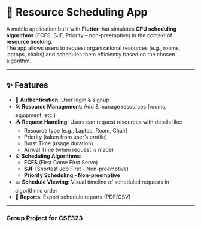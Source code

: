 # 📅 Resource Scheduling App

A mobile application built with **Flutter** that simulates **CPU scheduling algorithms** (FCFS, SJF, Priority – non-preemptive) in the context of **resource booking**.  
The app allows users to request organizational resources (e.g., rooms, laptops, chairs) and schedules them efficiently based on the chosen algorithm.  

---

## ✨ Features
- 🔑 **Authentication**: User login & signup  
- 🛠️ **Resource Management**: Add & manage resources (rooms, equipment, etc.)  
- 📥 **Request Handling**: Users can request resources with details like:
  - Resource type (e.g., Laptop, Room, Chair)
  - Priority (taken from user’s profile)
  - Burst Time (usage duration)
  - Arrival Time (when request is made)
- ⚙️ **Scheduling Algorithms**:
  - **FCFS** (First Come First Serve)
  - **SJF** (Shortest Job First - Non-preemptive)
  - **Priority Scheduling - Non-preemptive**
- 📊 **Schedule Viewing**: Visual timeline of scheduled requests in algorithmic order 
- 📑 **Reports**: Export schedule reports (PDF/CSV)  

---
### Group Project for CSE323

